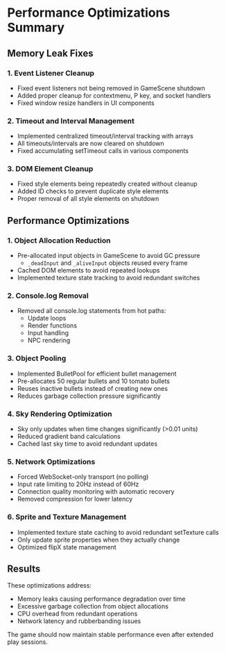 # Performance Optimizations Summary

## Memory Leak Fixes

### 1. Event Listener Cleanup
- Fixed event listeners not being removed in GameScene shutdown
- Added proper cleanup for contextmenu, P key, and socket handlers
- Fixed window resize handlers in UI components

### 2. Timeout and Interval Management
- Implemented centralized timeout/interval tracking with arrays
- All timeouts/intervals are now cleared on shutdown
- Fixed accumulating setTimeout calls in various components

### 3. DOM Element Cleanup
- Fixed style elements being repeatedly created without cleanup
- Added ID checks to prevent duplicate style elements
- Proper removal of all style elements on shutdown

## Performance Optimizations

### 1. Object Allocation Reduction
- Pre-allocated input objects in GameScene to avoid GC pressure
  - `_deadInput` and `_aliveInput` objects reused every frame
- Cached DOM elements to avoid repeated lookups
- Implemented texture state tracking to avoid redundant switches

### 2. Console.log Removal
- Removed all console.log statements from hot paths:
  - Update loops
  - Render functions
  - Input handling
  - NPC rendering

### 3. Object Pooling
- Implemented BulletPool for efficient bullet management
- Pre-allocates 50 regular bullets and 10 tomato bullets
- Reuses inactive bullets instead of creating new ones
- Reduces garbage collection pressure significantly

### 4. Sky Rendering Optimization
- Sky only updates when time changes significantly (>0.01 units)
- Reduced gradient band calculations
- Cached last sky time to avoid redundant updates

### 5. Network Optimizations
- Forced WebSocket-only transport (no polling)
- Input rate limiting to 20Hz instead of 60Hz
- Connection quality monitoring with automatic recovery
- Removed compression for lower latency

### 6. Sprite and Texture Management
- Implemented texture state caching to avoid redundant setTexture calls
- Only update sprite properties when they actually change
- Optimized flipX state management

## Results

These optimizations address:
- Memory leaks causing performance degradation over time
- Excessive garbage collection from object allocations
- CPU overhead from redundant operations
- Network latency and rubberbanding issues

The game should now maintain stable performance even after extended play sessions.